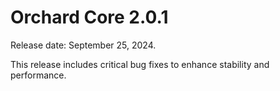 # Orchard Core 2.0.1

Release date: September 25, 2024. 

This release includes critical bug fixes to enhance stability and performance.

